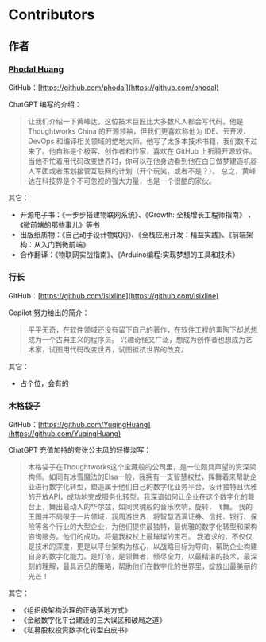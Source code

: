 # Contributors

## 作者

### [Phodal Huang](https://www.phodal.com)

GitHub：[https://github.com/phodal](https://github.com/phodal)

ChatGPT 编写的介绍：

> 让我们介绍一下黄峰达，这位技术巨匠比大多数凡人都会写代码。他是 Thoughtworks China
> 的开源领袖，但我们更喜欢称他为 IDE、云开发、DevOps 和编译相关领域的绝地大师。他写了太多本技术书籍，我们数不过来了。他自称是个极客、创作者和作家，喜欢在
> GitHub 上折腾开源软件。当他不忙着用代码改变世界时，你可以在他身边看到他在白日做梦建造机器人军团或者策划接管互联网的计划（开个玩笑，或者不是？）。
> 总之，黄峰达在科技界是个不可忽视的强大力量，也是一个很酷的家伙。

其它：

- 开源电子书：《一步步搭建物联网系统》、《Growth: 全栈增长工程师指南》 、《微前端的那些事儿》等书
- 出版纸质物：《自己动手设计物联网》、《全栈应用开发：精益实践》、《前端架构：从入门到微前端》
- 合作翻译：《物联网实战指南》、《Arduino编程:实现梦想的工具和技术》

### 行长
GitHub：[https://github.com/isixline](https://github.com/isixline)

Copilot 努力给出的简介：

>平平无奇，在软件领域还没有留下自己的著作，在软件工程的熏陶下却总想成为一个古典主义的程序员。
>兴趣奇怪又广泛，想成为创作者也想成为艺术家，试图用代码改变世界，试图抵抗世界的改变。


其它：
- 占个位，会有的

### 木格袋子
GitHub：[https://github.com/YuqingHuang](https://github.com/YuqingHuang)

ChatGPT 充值加持的夸张公主风的轻描淡写：

>木格袋子在Thoughtworks这个宝藏般的公司里，是一位颇具声望的资深架构师。如同有冰雪魔法的Elsa一般，我拥有一支智慧权杖，挥舞着来帮助企业进行数字化转型，塑造属于他们自己的数字化业务平台，设计独特且优雅的开放API，成功地完成服务化转型。我深谙如何让企业在这个数字化的舞台上，舞出最动人的华尔兹，如同灵魂般的音乐吹响，旋转，飞舞。
>我的王国并不局限于一片领域，我周游世界，将智慧洒满证券、信托、银行、保险等各个行业的大型企业，为他们提供最独特，最优雅的数字化转型和架构咨询服务。他们的成功，将是我权杖上最璀璨的宝石。
>我追求的，不仅仅是技术的深度，更是以平台架构为核心，以战略目标为导向，帮助企业构建自身的数字化能力。是灯塔，是领舞者，倾尽全力，以最精湛的技术，最深刻的理解，最具远见的策略，帮助他们在数字化的世界里，绽放出最美丽的光芒！

其它：
- 《组织级架构治理的正确落地方式》
- 《金融数字化平台建设的三大误区和破局之道》
- 《私募股权投资数字化转型白皮书》
